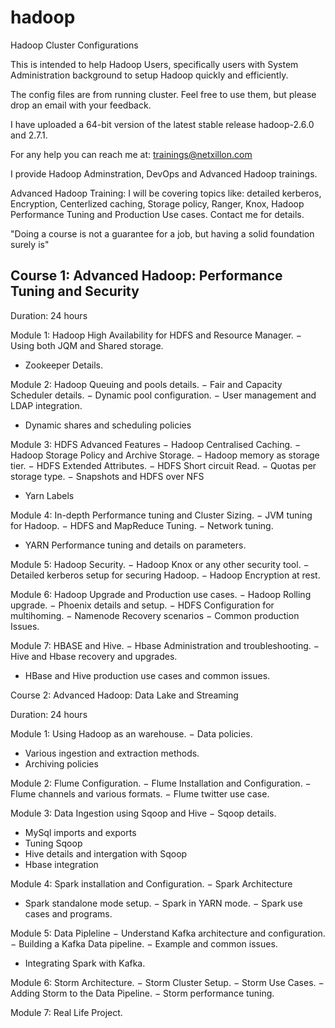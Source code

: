 hadoop
======

Hadoop Cluster Configurations

This is intended to help Hadoop Users, specifically users with System Administration background to setup Hadoop quickly and efficiently. 

The config files are from running cluster. Feel free to use them, but please drop an email with your feedback.

I have uploaded a 64-bit version of the latest stable release hadoop-2.6.0 and 2.7.1.

For any help you can reach me at: trainings@netxillon.com

I provide Hadoop Adminstration, DevOps and Advanced Hadoop trainings.

Advanced Hadoop Training: I will be covering topics like: detailed kerberos, Encryption, Centerlized caching, Storage policy, Ranger, Knox, Hadoop Performance Tuning and Production Use cases. Contact me for details.

 "Doing a course is not a guarantee for a job, but having a solid foundation surely is"
 
 Course 1: Advanced Hadoop: Performance Tuning and Security
-------------------------------------------------

Duration: 24 hours

Module 1: Hadoop High Availability for HDFS and Resource Manager. 
−	Using both JQM and Shared storage.
-  Zookeeper Details.

Module 2: Hadoop Queuing and pools details.
−	Fair and Capacity Scheduler details.
−	Dynamic pool configuration.
−	User management and LDAP integration.
-  Dynamic shares and scheduling policies

Module 3: HDFS Advanced Features
−	Hadoop Centralised Caching.
−	Hadoop Storage Policy and Archive Storage.
−	Hadoop memory as storage tier.
−	HDFS Extended Attributes.
−	HDFS Short circuit Read.
−	Quotas per storage type.
−	Snapshots and HDFS over NFS
-  Yarn Labels 

Module 4: In-depth Performance tuning and Cluster Sizing. 
−	JVM tuning for Hadoop.
−	HDFS and MapReduce Tuning.
−	Network tuning.
-  YARN Performance tuning and details on parameters.

Module 5: Hadoop Security.
−	Hadoop Knox or any other security tool.
−	Detailed kerberos setup for securing Hadoop.
−	Hadoop Encryption at rest.

Module 6: Hadoop Upgrade and Production use cases.
−	Hadoop Rolling upgrade.
−	Phoenix details and setup.
−	HDFS Configuration for multihoming.
−	Namenode Recovery scenarios
−	Common production Issues.

Module 7: HBASE and Hive.
−	Hbase Administration and troubleshooting.
−	Hive and Hbase recovery and upgrades.
-  HBase and Hive production use cases and common issues.

Course 2: Advanced Hadoop: Data Lake and Streaming

Duration: 24 hours

Module 1: Using Hadoop as an warehouse. 
−	Data policies.
-  Various ingestion and extraction methods.
-  Archiving policies

Module 2: Flume Configuration.
−	Flume Installation and Configuration.
−	Flume channels and various formats.
−	Flume twitter use case. 

Module 3: Data Ingestion using Sqoop and Hive
−	Sqoop details.
-  MySql imports and exports
-  Tuning Sqoop
-  Hive details and intergation with Sqoop
-  Hbase integration
 
Module 4: Spark installation and Configuration. 
−	Spark Architecture
-  Spark standalone mode setup.
−	Spark in YARN mode.
−	Spark use cases and programs.

Module 5: Data Pipleline
−	Understand Kafka architecture and configuration.
−	Building a Kafka Data pipeline.
−	Example and common issues.
-  Integrating Spark with Kafka.

Module 6: Storm Architecture.
−	Storm Cluster Setup.
−	Storm Use Cases.
−	Adding Storm to the Data Pipeline.
−	Storm performance tuning.

Module 7: Real Life Project.


